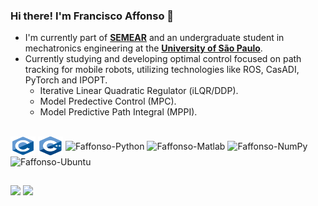 ### Hi there! I'm Francisco Affonso 👋

- I'm currently part of **[SEMEAR]** and an undergraduate student in mechatronics engineering at the **[University of São Paulo]**.
- Currently studying and developing optimal control focused on path tracking for mobile robots, utilizing technologies like ROS, CasADI, PyTorch and IPOPT.
  - Iterative Linear Quadratic Regulator (iLQR/DDP).
  - Model Predective Control (MPC).
  - Model Predictive Path Integral (MPPI).

<div style="display: inline_block"><br>
  <img align="center" alt="Faffonso-C" height="30" width="40" src="https://raw.githubusercontent.com/devicons/devicon/master/icons/c/c-original.svg">
  <img align="center" alt="Faffonso-Cpp" height="30" width="40" src="https://raw.githubusercontent.com/devicons/devicon/master/icons/cplusplus/cplusplus-original.svg">
  <img align="center" alt="Faffonso-Python" height="30" width="40" src="https://cdn.jsdelivr.net/gh/devicons/devicon/icons/python/python-original.svg">
  <img align="center" alt="Faffonso-Matlab" height="30" width="40" src="https://cdn.jsdelivr.net/gh/devicons/devicon/icons/matlab/matlab-original.svg">
  <img align="center" alt="Faffonso-NumPy" height="30" width="40" src="https://cdn.jsdelivr.net/gh/devicons/devicon/icons/numpy/numpy-original.svg">
  <img align="center" alt="Faffonso-Ubuntu" height="30" width="40" src="https://cdn.jsdelivr.net/gh/devicons/devicon/icons/ubuntu/ubuntu-plain.svg">
</div>

##
  
<div> 
  <a href = "mailto:francisco.affonso02@gmail.com"><img src="https://img.shields.io/badge/-Gmail-%23333?style=for-the-badge&logo=gmail&logoColor=white" target="_blank"></a>
  <a href="https://www.linkedin.com/in/francisco-affonso-158955208/" target="_blank"><img src="https://img.shields.io/badge/-LinkedIn-%230077B5?style=for-the-badge&logo=linkedin&logoColor=white" target="_blank"></a> 
</div>

<!-- links -->

[SEMEAR]: https://github.com/Grupo-SEMEAR-USP "Grupo SEMEAR - EESC/USP"
[University of São Paulo]: [https://eesc.usp.br/]
